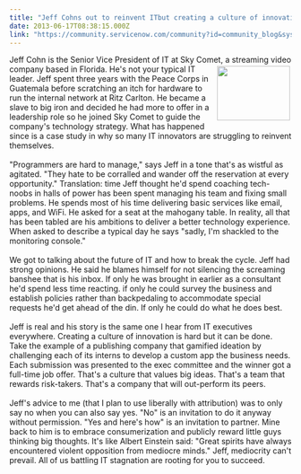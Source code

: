 ```yaml
---
title: "Jeff Cohns out to reinvent ITbut creating a culture of innovation is harder than he thought"
date: 2013-06-17T08:38:15.000Z
link: "https://community.servicenow.com/community?id=community_blog&sys_id=aebc2e25dbd0dbc01dcaf3231f9619db"
---
```

<p>Jeff Cohn is the Senior Vice President of IT at Sky Comet, a streaming video <img  alt="" class="jive-image" src="8f016146db50df048c8ef4621f961931.iix" height="97" width="130" hspace="3" vspace="3" align="right" />company based in Florida. He's not your typical IT leader. Jeff spent three years with the Peace Corps in Guatemala before scratching an itch for hardware to run the internal network at Ritz Carlton. He became a slave to big iron and decided he had more to offer in a leadership role so he joined Sky Comet to guide the company's technology strategy. What has happened since is a case study in why so many IT innovators are struggling to reinvent themselves.<br /><br />"Programmers are hard to manage," says Jeff in a tone that's as wistful as agitated. "They hate to be corralled and wander off the reservation at every opportunity." Translation: time Jeff thought he'd spend coaching tech-noobs in halls of power has been spent managing his team and fixing small problems. He spends most of his time delivering basic services like email, apps, and WiFi. He asked for a seat at the mahogany table. In reality, all that has been tabled are his ambitions to deliver a better technology experience. When asked to describe a typical day he says "sadly, I'm shackled to the monitoring console."<br /><br />We got to talking about the future of IT and how to break the cycle. Jeff had strong opinions. He said he blames himself for not silencing the screaming banshee that is his inbox. If only he was brought in earlier as a consultant he'd spend less time reacting. if only he could survey the business and establish policies rather than backpedaling to accommodate special requests he'd get ahead of the din. If only he could do what he does best.<br /><br />Jeff is real and his story is the same one I hear from IT executives everywhere. Creating a culture of innovation is hard but it can be done. Take the example of a publishing company that gamified ideation by challenging each of its interns to develop a custom app the business needs. Each submission was presented to the exec committee and the winner got a full-time job offer. That's a culture that values big ideas. That's a team that rewards risk-takers. That's a company that will out-perform its peers.<br /><br />Jeff's advice to me (that I plan to use liberally with attribution) was to only say no when you can also say yes. "No" is an invitation to do it anyway without permission. "Yes and here's how" is an invitation to partner. Mine back to him is to embrace consumerization and publicly reward little guys thinking big thoughts. It's like Albert Einstein said: "Great spirits have always encountered violent opposition from mediocre minds." Jeff, mediocrity can't prevail. All of us battling IT stagnation are rooting for you to succeed.</p>